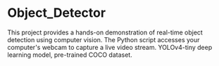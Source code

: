 # Object_Detector
This project provides a hands-on demonstration of real-time object detection using computer vision. The Python script accesses your computer's webcam to capture a live video stream. YOLOv4-tiny deep learning model, pre-trained COCO dataset.
